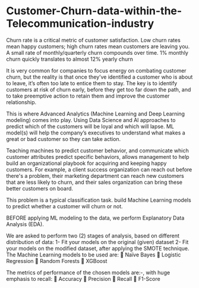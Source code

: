 # Customer-Churn-data-within-the-Telecommunication-industry


Churn rate is a critical metric of customer satisfaction. Low churn rates mean happy customers; high
churn rates mean customers are leaving you. A small rate of monthly/quarterly churn compounds over
time. 1% monthly churn quickly translates to almost 12% yearly churn

It is very common for companies to focus energy on combating customer churn, but the reality is that
once they’ve identified a customer who is about to leave, it’s often too late to entice them to stay.
The key is to identify customers at risk of churn early, before they get too far down the path, and to take
preemptive action to retain them and improve the customer relationship.

This is where Advanced Analytics (Machine Learning and Deep Learning modeling) comes into play.
Using Data Science and AI approaches to predict which of the customers will be loyal and which will lapse.
ML model(s) will help the company’s executives to understand what makes a great or bad customer
so they can take action.

Teaching machines to predict customer behavior, and communicate which customer attributes predict
specific behaviors, allows management to help build an organizational playbook for acquiring and keeping
happy customers. For example, a client success organization can reach out before there's a problem, their
marketing department can reach new customers that are less likely to churn, and their sales organization
can bring these better customers on board.

This problem is a typical classification task. build Machine Learning models to predict whether
a customer will churn or not.

BEFORE applying ML modeling to the data, we perform Explanatory Data Analysis (EDA).

We are asked to perform two (2) stages of analysis, based on different distribution of data:
1- Fit your models on the original (given) dataset
2- Fit your models on the modified dataset, after applying the SMOTE technique.
The Machine Learning models to be used are:
 Naïve Bayes
 Logistic Regression
 Random Forests
 XGBoost


The metrics of performance of the chosen models are:-, with huge emphasis to recall:
 Accuracy
 Precision
 Recall
 F1-Score
